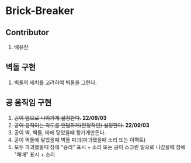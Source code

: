 # Brick-Breaker

## Contributor

1. 배유찬

## 벽돌 구현

1. 벽돌의 배치를 고려하여 벽돌을 그린다.

## 공 움직임 구현

1. ~~공이 앞으로 나아가게 설정한다.~~ **22/09/03**
2. ~~공이 움직이는 각도를 랜덤하게(한정적인) 설정한다.~~ **22/09/03**
3. 공이 벽, 벽돌, 바에 닿았을때 튕기게만든다.
4. 공이 벽돌에 닿았을때 벽돌 파괴(파괴됐을때 소리 또는 이펙트)
5. 모두 파괴했을때 창에 "승리" 표시 + 소리 또는 공이 스크린 밑으로 나갔을때 창에 "패배" 표시 + 소리
